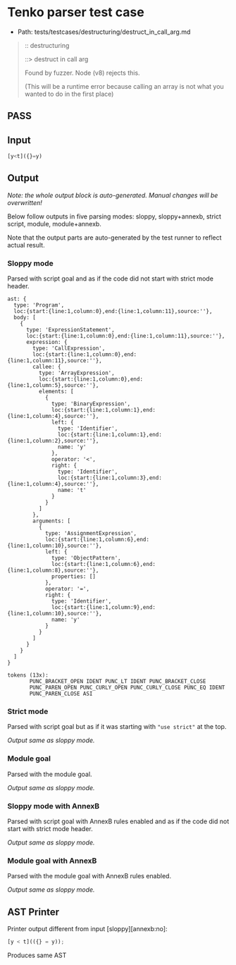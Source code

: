 # Tenko parser test case

- Path: tests/testcases/destructuring/destruct_in_call_arg.md

> :: destructuring
>
> ::> destruct in call arg
>
> Found by fuzzer. Node (v8) rejects this.
>
> (This will be a runtime error because calling an array is not what you wanted to do in the first place)

## PASS

## Input

`````js
[y<t]({}=y)
`````

## Output

_Note: the whole output block is auto-generated. Manual changes will be overwritten!_

Below follow outputs in five parsing modes: sloppy, sloppy+annexb, strict script, module, module+annexb.

Note that the output parts are auto-generated by the test runner to reflect actual result.

### Sloppy mode

Parsed with script goal and as if the code did not start with strict mode header.

`````
ast: {
  type: 'Program',
  loc:{start:{line:1,column:0},end:{line:1,column:11},source:''},
  body: [
    {
      type: 'ExpressionStatement',
      loc:{start:{line:1,column:0},end:{line:1,column:11},source:''},
      expression: {
        type: 'CallExpression',
        loc:{start:{line:1,column:0},end:{line:1,column:11},source:''},
        callee: {
          type: 'ArrayExpression',
          loc:{start:{line:1,column:0},end:{line:1,column:5},source:''},
          elements: [
            {
              type: 'BinaryExpression',
              loc:{start:{line:1,column:1},end:{line:1,column:4},source:''},
              left: {
                type: 'Identifier',
                loc:{start:{line:1,column:1},end:{line:1,column:2},source:''},
                name: 'y'
              },
              operator: '<',
              right: {
                type: 'Identifier',
                loc:{start:{line:1,column:3},end:{line:1,column:4},source:''},
                name: 't'
              }
            }
          ]
        },
        arguments: [
          {
            type: 'AssignmentExpression',
            loc:{start:{line:1,column:6},end:{line:1,column:10},source:''},
            left: {
              type: 'ObjectPattern',
              loc:{start:{line:1,column:6},end:{line:1,column:8},source:''},
              properties: []
            },
            operator: '=',
            right: {
              type: 'Identifier',
              loc:{start:{line:1,column:9},end:{line:1,column:10},source:''},
              name: 'y'
            }
          }
        ]
      }
    }
  ]
}

tokens (13x):
       PUNC_BRACKET_OPEN IDENT PUNC_LT IDENT PUNC_BRACKET_CLOSE
       PUNC_PAREN_OPEN PUNC_CURLY_OPEN PUNC_CURLY_CLOSE PUNC_EQ IDENT
       PUNC_PAREN_CLOSE ASI
`````

### Strict mode

Parsed with script goal but as if it was starting with `"use strict"` at the top.

_Output same as sloppy mode._

### Module goal

Parsed with the module goal.

_Output same as sloppy mode._

### Sloppy mode with AnnexB

Parsed with script goal with AnnexB rules enabled and as if the code did not start with strict mode header.

_Output same as sloppy mode._

### Module goal with AnnexB

Parsed with the module goal with AnnexB rules enabled.

_Output same as sloppy mode._

## AST Printer

Printer output different from input [sloppy][annexb:no]:

````js
[y < t](({} = y));
````

Produces same AST
